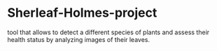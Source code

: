 # Sherleaf-Holmes-project
tool that allows to detect a different species of plants and assess their health status by analyzing images of their leaves. 
